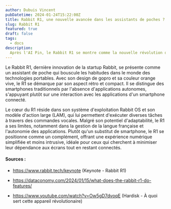 ```yaml
---
author: Dubuis Vincent
pubDatetime: 2024-01-24T15:22:00Z
title: Rabbit R1, une nouvelle avancée dans les assistants de poches ?
slug: Rabbit R1
featured: true
draft: false
tags:
  - docs
description:
  Après l'AI Pin, le Rabbit R1 se montre comme la nouvelle révolution des IA portables.
---
```


Le Rabbit R1, dernière innovation de la startup Rabbit, se présente comme un assistant de poche qui bouscule les habitudes dans le monde des technologies portables. Avec son design de gopro et sa couleur orange vive, le R1 se démarque par son aspect rétro et compact. Il se distingue des smartphones traditionnels par l'absence d'applications autonomes, s'appuyant plutôt sur une interaction avec les applications d'un smartphone connecté.

Le cœur du R1 réside dans son système d'exploitation Rabbit OS et son modèle d'action large (LAM), qui lui permettent d'exécuter diverses tâches à travers des commandes vocales. Malgré son potentiel d'adaptabilité, le R1 a ses limites, notamment dans la gestion de la langue française et l'autonomie des applications. Plutôt qu'un substitut de smartphone, le R1 se positionne comme un complément, offrant une expérience numérique simplifiée et moins intrusive, idéale pour ceux qui cherchent à minimiser leur dépendance aux écrans tout en restant connectés.

#### Sources :

 - https://www.rabbit.tech/keynote (Keynote - Rabbit R1)

 - https://dataconomy.com/2024/01/15/what-does-the-rabbit-r1-do-features/

 - https://www.youtube.com/watch?v=Ow5gD7dvoqE (Hardisk - À quoi sert cette appareil révolutionaire)

